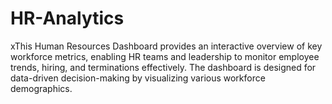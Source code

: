# HR-Analytics
xThis Human Resources Dashboard provides an interactive overview of key workforce metrics, enabling HR teams and leadership to monitor employee trends, hiring, and terminations effectively. The dashboard is designed for data-driven decision-making by visualizing various workforce demographics.
